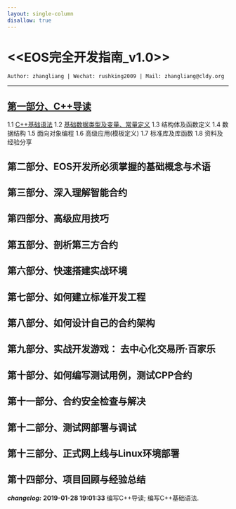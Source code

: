 ```yaml
---
layout: single-column
disallow: true
---
```


# <<EOS完全开发指南_v1.0>>

`Author: zhangliang | Wechat: rushking2009 | Mail: zhangliang@cldy.org`

----

## [第一部分、C++导读](/archives/eosdev_cplus_intro.html)

1.1 [C++基础语法](/archives/eosdev_cplus_basic.html)
1.2 [基础数据类型及变量、常量定义](/archives/eosdev_cplus_varible.html)
1.3 结构体及函数定义
1.4 数据结构
1.5 面向对象编程
1.6 高级应用(模板定义)
1.7 标准库及库函数
1.8 资料及经验分享

## 第二部分、EOS开发所必须掌握的基础概念与术语

## 第三部分、深入理解智能合约

## 第四部分、高级应用技巧

## 第五部分、剖析第三方合约

## 第六部分、快速搭建实战环境

## 第七部分、如何建立标准开发工程

## 第八部分、如何设计自己的合约架构

## 第九部分、实战开发游戏： 去中心化交易所·百家乐

## 第十部分、如何编写测试用例，测试CPP合约

## 第十一部分、合约安全检查与解决

## 第十二部分、测试网部署与调试

## 第十三部分、正式网上线与Linux环境部署

## 第十四部分、项目回顾与经验总结

***changelog:***
**2019-01-28 19:01:33** 编写C++导读; 编写C++基础语法.
